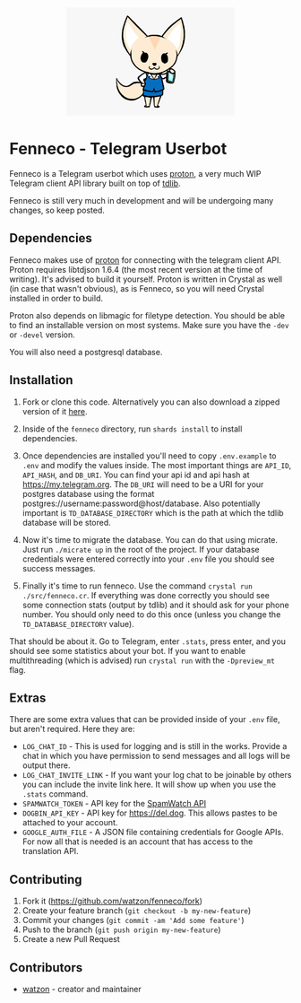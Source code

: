 <div align="center">
  <img src="./assets/fenneco.png" alt="term logo">
</div>

# Fenneco - Telegram Userbot

Fenneco is a Telegram userbot which uses [proton](https://github.com/watzon/proton), a very much WIP Telegram client API library built on top of [tdlib](https://github.com/tdlib/td).

Fenneco is still very much in development and will be undergoing many changes, so keep posted.

## Dependencies

Fenneco makes use of [proton](https://github.com/protoncr/proton) for connecting with the telegram client API. Proton requires libtdjson 1.6.4 (the most recent version at the time of writing). It's advised to build it yourself. Proton is written in Crystal as well (in case that wasn't obvious), as is Fenneco, so you will need Crystal installed in order to build.

Proton also depends on libmagic for filetype detection. You should be able to find an installable version on most systems. Make sure you have the `-dev` or `-devel` version.

You will also need a postgresql database.

## Installation

1. Fork or clone this code. Alternatively you can also download a zipped version of it [here](https://github.com/watzon/fenneco/archive/master.zip).

2. Inside of the `fenneco` directory, run `shards install` to install dependencies.

3. Once dependencies are installed you'll need to copy `.env.example` to `.env` and modify the values inside. The most important things are `API_ID`, `API_HASH`, and `DB_URI`. You can find your api id and api hash at https://my.telegram.org. The `DB_URI` will need to be a URI for your postgres database using the format postgres://username:password@host/database. Also potentially important is `TD_DATABASE_DIRECTORY` which is the path at which the tdlib database will be stored.

4. Now it's time to migrate the database. You can do that using micrate. Just run `./micrate up` in the root of the project. If your database credentials were entered correctly into your `.env` file you should see success messages.

5. Finally it's time to run fenneco. Use the command `crystal run ./src/fenneco.cr`. If everything was done correctly you should see some connection stats (output by tdlib) and it should ask for your phone number. You should only need to do this once (unless you change the `TD_DATABASE_DIRECTORY` value).

That should be about it. Go to Telegram, enter `.stats`, press enter, and you should see some statistics about your bot. If you want to enable multithreading (which is advised) run `crystal run` with the `-Dpreview_mt` flag.

## Extras

There are some extra values that can be provided inside of your `.env` file, but aren't required. Here they are:

- `LOG_CHAT_ID` - This is used for logging and is still in the works. Provide a chat in which you have permission to send messages and all logs will be output there.
- `LOG_CHAT_INVITE_LINK` - If you want your log chat to be joinable by others you can include the invite link here. It will show up when you use the `.stats` command.
- `SPAMWATCH_TOKEN` - API key for the [SpamWatch API](https://api.spamwat.ch)
- `DOGBIN_API_KEY` - API key for https://del.dog. This allows pastes to be attached to your account.
- `GOOGLE_AUTH_FILE` - A JSON file containing credentials for Google APIs. For now all that is needed is an account that has access to the translation API.

## Contributing

1. Fork it (<https://github.com/watzon/fenneco/fork>)
2. Create your feature branch (`git checkout -b my-new-feature`)
3. Commit your changes (`git commit -am 'Add some feature'`)
4. Push to the branch (`git push origin my-new-feature`)
5. Create a new Pull Request

## Contributors

- [watzon](https://github.com/watzon) - creator and maintainer
